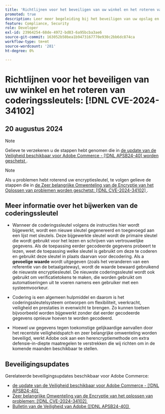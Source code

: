 ```yaml
---
title: 'Richtlijnen voor het beveiligen van uw winkel en het roteren van coderingssleutels: [!DNL CVE-2024-34102]'
promoted: true
description: Leer meer begeleiding bij het beveiligen van uw opslag en het roteren van encryptiesleutels betreffende  [!DNL CVE-2024-34102].
feature: Compliance, Security
role: Developer
exl-id: 23964254-68de-4972-bd83-6a95bcba3ae6
source-git-commit: 163052b50bea1b9473167770e930c2bb6dc874ca
workflow-type: tm+mt
source-wordcount: '281'
ht-degree: 0%

---
```


# Richtlijnen voor het beveiligen van uw winkel en het roteren van coderingssleutels: [!DNL CVE-2024-34102]

## 20 augustus 2024

>[!NOTE]
>
>Gelieve te verzekeren u de stappen hebt genomen die in [&#x200B; de update van de Veiligheid beschikbaar voor Adobe Commerce - [!DNL APSB24-40] worden geschetst &#x200B;](https://experienceleague.adobe.com/nl/docs/experience-cloud-kcs/kbarticles/ka-27136).

>[!NOTE]
>
>Als u problemen hebt roterend uw encryptiesleutel, te volgen gelieve de stappen die in [&#x200B; de Zeer belangrijke Omwenteling van de Encryptie van het Oplossen van problemen worden geschetst: [!DNL CVE-2024-34102] &#x200B;](https://experienceleague.adobe.com/nl/docs/experience-cloud-kcs/kbarticles/ka-27134).

## Meer informatie over het bijwerken van de coderingssleutel

* Wanneer de coderingssleutel volgens de instructies hier wordt bijgewerkt, wordt een nieuwe sleutel gegenereerd en toegevoegd aan een lijst met sleutels. Deze bijgewerkte sleutel wordt de primaire sleutel die wordt gebruikt voor het lezen en schrijven van vertrouwelijke gegevens. Als de toepassing eerder gecodeerde gegevens probeert te lezen, weet de toepassing welke sleutel is gebruikt om deze te coderen en gebruikt deze sleutel in plaats daarvan voor decodering. Als a **gevoelige waarde** wordt uitgegeven (zoals het veranderen van een referentie van de betaalgateway), wordt de waarde bewaard gebruikend de nieuwste encryptiesleutel. De nieuwste coderingssleutel wordt ook gebruikt om verificatietokens te maken, die worden gebruikt om automatiseringen uit te voeren namens een gebruiker met een systeemvoorkeur.

* Codering is een algemeen hulpmiddel en daarom is het coderingssleutelsysteem ontworpen om flexibiliteit, veerkracht, veiligheid en prestaties in evenwicht te brengen. Zo kunnen toetsen bijvoorbeeld worden bijgewerkt zonder dat eerder gecodeerde gegevens opnieuw hoeven te worden gecodeerd.

* Hoewel uw gegevens tegen toekomstige gelijkaardige aanvallen door het recentste veiligheidspatch en zeer belangrijke omwenteling worden beveiligd, werkt Adobe ook aan een herencryptiemethode om extra defensie-in-diepte maatregelen te verstrekken die wij richten om in de komende maanden beschikbaar te stellen.

## Beveiligingsupdates

Gerelateerde beveiligingsupdates beschikbaar voor Adobe Commerce:

* [&#x200B; de update van de Veiligheid beschikbaar voor Adobe Commerce - [!DNL APSB24-40] &#x200B;](https://experienceleague.adobe.com/nl/docs/experience-cloud-kcs/kbarticles/ka-27136)
* [&#x200B; Zeer belangrijke Omwenteling van de Encryptie van het oplossen van problemen: [!DNL CVE-2024-34102] &#x200B;](https://experienceleague.adobe.com/nl/docs/experience-cloud-kcs/kbarticles/ka-27134)
* [&#x200B; Bulletin van de Veiligheid van Adobe ([!DNL APSB24-40]) &#x200B;](https://helpx.adobe.com/nl/security/products/magento/apsb24-40.html)
